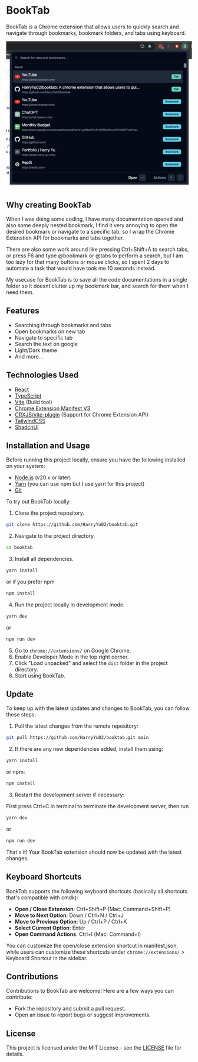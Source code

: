 # BookTab

BookTab is a Chrome extension that allows users to quickly search and navigate through bookmarks, bookmark folders, and tabs using keyboard.

![demo](public/demo.jpg)

## Why creating BookTab

When I was doing some coding, I have many documentation opened and also some deeply nested bookmark, I find it very annoying to open the desired bookmark or navigate to a specific tab, so I wrap the Chrome Extenstion API for bookmarks and tabs together.

There are also some work around like pressing Ctrl+Shift+A to search tabs, or press F6 and type @bookmark or @tabs to perform a search, but I am too lazy for that many buttons or mouse clicks, so I spent 2 days to automate a task that would have took me 10 seconds instead.

My usecase for BookTab is to save all the code documentations in a single folder so it doesnt clutter up my bookmark bar, and search for them when I need them.

## Features

-   Searching through bookmarks and tabs
-   Open bookmarks on new tab
-   Navigate to specific tab
-   Search the text on google
-   Light/Dark theme
-   And more...

## Technologies Used

-   [React](https://react.dev/)
-   [TypeScript](https://www.typescriptlang.org/)
-   [Vite](https://vitejs.dev/) (Build tool)
-   [Chrome Extension Manifest V3](https://developer.chrome.com/docs/extensions)
-   [CRXJS/vite-plugin](https://crxjs.dev/vite-plugin) (Support for Chrome Extension API)
-   [TailwindCSS](https://tailwindcss.com/)
-   [ShadcnUI](https://ui.shadcn.com/)

## Installation and Usage

Before running this project locally, ensure you have the following installed on your system:

-   [Node.js](https://nodejs.org/) (v20.x or later)
-   [Yarn](https://yarnpkg.com/) (you can use npm but I use yarn for this project)
-   [Git](https://git-scm.com/)

To try out BookTab locally:

1. Clone the project repository.

```bash
git clone https://github.com/HarryYu02/booktab.git
```

2. Navigate to the project directory.

```bash
cd booktab
```

3. Install all dependencies.

```bash
yarn install
```

or if you prefer npm

```bash
npm install
```

4. Run the project locally in development mode.

```bash
yarn dev
```

or

```bash
npm run dev
```

5. Go to `chrome://extensions/` on Google Chrome.
6. Enable Developer Mode in the top right corner.
7. Click "Load unpacked" and select the `dist` folder in the project directory.
8. Start using BookTab.

## Update

To keep up with the latest updates and changes to BookTab, you can follow these steps:

1. Pull the latest changes from the remote repository:

```bash
git pull https://github.com/HarryYu02/booktab.git main

```

2. If there are any new dependencies added, install them using:

```bash
yarn install
```

or npm:

```bash
npm install
```

3. Restart the development server if necessary:

First press Ctrl+C in terminal to terminate the development server, then run

```bash
yarn dev
```

or

```bash
npm run dev
```

That's it! Your BookTab extension should now be updated with the latest changes.

## Keyboard Shortcuts

BookTab supports the following keyboard shortcuts (basically all shortcuts that's compatible with cmdk):

-   **Open / Close Extension**: Ctrl+Shift+P (Mac: Command+Shift+P)
-   **Move to Next Option**: Down / Ctrl+N / Ctrl+J
-   **Move to Previous Option**: Up / Ctrl+P / Ctrl+K
-   **Select Current Option**: Enter
-   **Open Command Actions**: Ctrl+I (Mac: Command+I)

You can customize the open/close extension shortcut in manifest,json, while users can customize these shortcuts under `chrome://extensions/` > Keyboard Shortcut in the sidebar.

## Contributions

Contributions to BookTab are welcome! Here are a few ways you can contribute:

-   Fork the repository and submit a pull request.
-   Open an issue to report bugs or suggest improvements.

## License

This project is licensed under the MIT License - see the [LICENSE](LICENSE) file for details.
